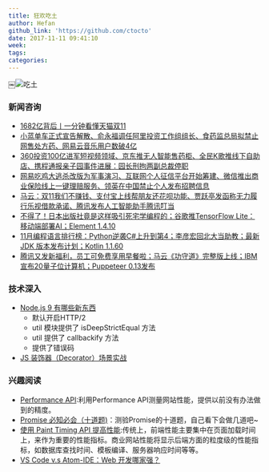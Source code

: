```yaml
---
title: 狂欢吃土
author: Hefan
github_link: 'https://github.com/ctocto'
date: 2017-11-11 09:41:10
week:
tags:
categories:
---
```

￼![吃土](http://chuantu.biz/t6/142/1510796558x2890173729.jpg)
### 新闻咨询

- [1682亿背后丨一分钟看懂天猫双11](https://mp.weixin.qq.com/s/y3LrwjEDSL-eTaRUfLPDcA)
- [小蓝单车正式宣告解散、俞永福调任阿里投资工作组组长、食药监总局拟禁止网售处方药、网易云音乐用户数破4亿](https://mp.weixin.qq.com/s?__biz=MjM5NjAzNDQ4MA==&mid=2651790147&idx=1&sn=119fad2e592a570fc66dbcedb38bdebd&chksm=bd14d99c8a63508a23e8fdbff37799d8530e4859d8dcf378ef7e6c8bedf32a3805dee501b938&scene=38#wechat_redirect)
- [360投资100亿进军短视频领域、京东推无人智能售药柜、全民K歌推线下自助店、携程通报亲子园事件进展：园长刑拘两副总裁停职](https://mp.weixin.qq.com/s?__biz=MjM5NjAzNDQ4MA==&mid=2651790143&idx=1&sn=72c822389791680c10f7fe879b15da48&chksm=bd14d9e08a6350f6b62a68794f81272b361b9c83801b11d48ae9f8e87c893b18ab46ddb8ae9b&scene=38#wechat_redirect)
- [网易吃鸡大逃杀改版为军事演习、互联网个人征信平台开始筹建、微信推出商业保险线上一键理赔服务、领英在中国禁止个人发布招聘信息](https://mp.weixin.qq.com/s?__biz=MjM5NjAzNDQ4MA==&mid=2651790139&idx=1&sn=2cb0c2766fff0e451e1325bc27a5aedb&chksm=bd14d9e48a6350f21ed2be578c118b2e3d35d450a9cddcf65eb0ed1e129469c436062393cb81&scene=38#wechat_redirect)
- [马云：双11我们不赚钱、支付宝上线帮朋友还花呗功能、贾跃亭发函称无力履行乐视借款承诺、腾讯发布人工智能助手腾讯叮当](https://mp.weixin.qq.com/s?__biz=MjM5NjAzNDQ4MA==&mid=2651790135&idx=1&sn=54c4dd682e49a22f17b3e652315af901&chksm=bd14d9e88a6350fe87db73819acfb5318384eb5bc3db415f4ffd66c749b5dcc4afbdc4095f7b&scene=38#wechat_redirect)
- [不得了！日本出版社竟是这样吸引死宅学编程的；谷歌推TensorFlow Lite：移动端部署AI；Element 1.4.10](https://mp.weixin.qq.com/s?__biz=MzIxNDEzMjQwNw==&mid=2648948084&idx=1&sn=8d42019bb4d36b5fa25289ab102daca9&chksm=8fbb2eacb8cca7ba052abf3515e44e660a80acb350195994184d973487e5b759bbf8652cd9ab&scene=38#wechat_redirect)
- [11月编程语言排行榜：Python逆袭C#上升到第4；李彦宏回北大当助教；最新JDK 版本发布计划；Kotlin 1.1.60](https://mp.weixin.qq.com/s?__biz=MzIxNDEzMjQwNw==&mid=2648948074&idx=1&sn=a08ad1d396b7738a005768920e75ab5b&chksm=8fbb2eb2b8cca7a433d4c0c552accac73f6b5f0e86fde59f5505aca26d80fd111652889c7bae&scene=38#wechat_redirect)
- [腾讯又发新福利，员工可免费享用早餐啦；马云《功守道》完整版上线；IBM宣布20量子位计算机；Puppeteer 0.13发布](https://mp.weixin.qq.com/s?__biz=MzIxNDEzMjQwNw==&mid=2648948067&idx=1&sn=3fd4d35b0268f073fd5ad034c58cdccb&chksm=8fbb2ebbb8cca7adf6bf445f74b0c6bb299ffa0699647a7da7d07e7632057ceb5975f0478bdb&scene=38#wechat_redirect)

### 技术深入

- [Node.js 9 有哪些新东西](https://zhuanlan.zhihu.com/p/30899810)
  - 默认开启HTTP/2
  - util 模块提供了 isDeepStrictEqual 方法
  - util 提供了 callbackify 方法
  - 提供了错误码
- [JS 装饰器（Decorator）场景实战](https://juejin.im/post/59f1c484f265da431c6f8940?utm_source=wechat)

### 兴趣阅读

- [Performance API](http://javascript.ruanyifeng.com/bom/performance.html):利用Performance API测量网站性能，提供以前没有办法做到的精度。
- [Promise 必知必会（十道题)](https://cnodejs.org/topic/5a014cbe235953e84e47d543)：测验Promise的十道题，自己看下会做几道吧~
- [使用 Paint Timing API 提高性能](https://zhuanlan.zhihu.com/p/30389490?utm_medium=social&amp;utm_source=wechat_session):传统上，前端性能主要集中在页面加载时间上，来作为重要的性能指标。商业网站性能将显示后端方面的粒度级的性能指标，如数据库查找时间、模板编译、服务器响应时间等等。
- [VS Code v.s Atom-IDE：Web 开发哪家强？](https://mp.weixin.qq.com/s/IPNv-JE4Y9Gd6744gKrI1Q)
